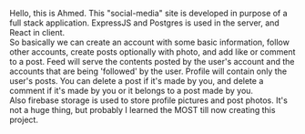 Hello, this is Ahmed. This "social-media" site is developed in purpose of a full stack application. ExpressJS and Postgres is used in the server, and React in client.  
So basically we can create an account with some basic information, follow other accounts, create posts optionally with photo, and add like or comment to a post. Feed will serve the contents posted by the user's account and the accounts that are being 'followed' by the user. Profile will contain only the user's posts. You can delete a post if it's made by you, and delete a comment if it's made by you or it belongs to a post made by you.  
Also firebase storage is used to store profile pictures and post photos. It's not a huge thing, but probably I learned the MOST till now creating this project.
